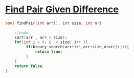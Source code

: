 # [Find Pair Given Difference](https://practice.geeksforgeeks.org/problems/find-pair-given-difference1559/1)

```c++
bool findPair(int arr[], int size, int n){
    
    //code
    sort(arr , arr + size);
    for(int i = 0; i  < size; i++ ){
         if(binary_search(arr+i+1,arr+size,n+arr[i])){
             return true;
         }
    }
    return false;
}
```